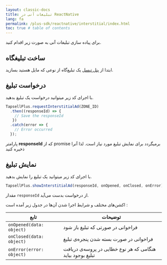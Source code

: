 ```yaml
---
layout: classic-docs
title: تبلیغات آنی در ReactNative
lang: fa
permalink: /plus-sdk/reactnative/interstitial/index.html
toc: true # table of contents
---
```


برای پیاده سازی تبلیغات آنی به صورت زیر اقدام کنید.


## ساخت تبلیغگاه
ابتدا از [پنل تپسل](https://dashboard.tapsell.ir/) یک تبلیغ‌گاه از نوعی که مایل هستید بسازید.


## درخواست تبلیغ
با اجرای کد زیر میتوانید درخواست یک تبلیغ بدهید.

```javascript
TapsellPlus.requestInterstitialAd(ZONE_ID)
  .then((responseId) => {
    // Save the responseId
   })
  .catch(error => {
    // Error occurred
  });
```

پارامتر
**responseId**
که از promise برمیگردد برای نمایش تبلیغ مورد نیاز است. لذا آنرا ذخیره کنید


## نمایش تبلیغ
با اجرای کد زیر میتوانید یک تبلیغ را نمایش بدهید.

```javascript
TapsellPlus.showInterstitialAd(responseId, onOpened, onClosed, onError);
```

مقدار
`responseId`
از درخواست بدست می‌آید.

اکشن‌های مختلف و شرایط اجرا شدن آن‌ها در جدول زیر آمده است :

| تابع | توضیحات |
| - | - |
| `onOpened(data: object)` | فراخوانی در صورتی که تبلیغ باز شود |
| `onClosed(data: object)` | فراخوانی در صورت بسته شدن پنجره‌ی تبلیغ |
| `onError(error: object)` | هنگامی که هر نوع خطایی در پروسه‌ی دریافت تبلیغ بوجود بیاید |